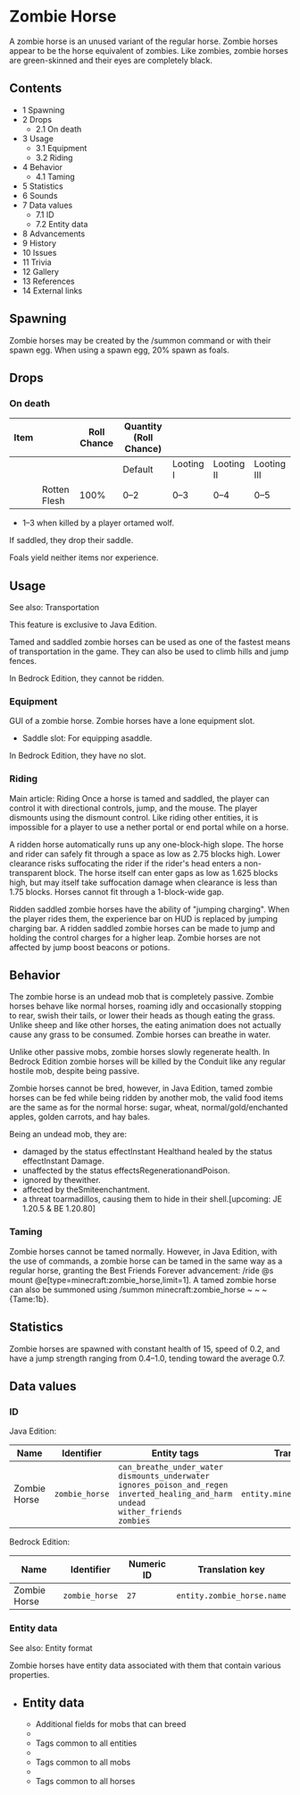 # Zombie Horse
A zombie horse is an unused variant of the regular horse. Zombie horses appear to be the horse equivalent of zombies. Like zombies, zombie horses are green-skinned and their eyes are completely black.

## Contents
- 1 Spawning
- 2 Drops
	- 2.1 On death
- 3 Usage
	- 3.1 Equipment
	- 3.2 Riding
- 4 Behavior
	- 4.1 Taming
- 5 Statistics
- 6 Sounds
- 7 Data values
	- 7.1 ID
	- 7.2 Entity data
- 8 Advancements
- 9 History
- 10 Issues
- 11 Trivia
- 12 Gallery
- 13 References
- 14 External links

## Spawning
Zombie horses may be created by the /summon command or with their spawn egg. When using a spawn egg, 20% spawn as foals.

## Drops
### On death
| Item |              | Roll Chance | Quantity (Roll Chance) |           |            |             |
|------|--------------|-------------|------------------------|-----------|------------|-------------|
|      |              |             | Default                | Looting I | Looting II | Looting III |
|      | Rotten Flesh | 100%        | 0–2                    | 0–3       | 0–4        | 0–5         |

- 1–3 when killed by a player ortamed wolf.

If saddled, they drop their saddle.

Foals yield neither items nor experience.

## Usage
See also: Transportation


  

This feature is exclusive to  Java Edition. 


Tamed and saddled zombie horses can be used as one of the fastest means of transportation in the game. They can also be used to climb hills and jump fences.

In Bedrock Edition, they cannot be ridden.

### Equipment
GUI of a zombie horse.
Zombie horses have a lone equipment slot.

- Saddle slot: For equipping asaddle.

In Bedrock Edition, they have no slot.

### Riding
Main article: Riding
Once a horse is tamed and saddled, the player can control it with directional controls, jump, and the mouse. The player dismounts using the dismount control. Like riding other entities, it is impossible for a player to use a nether portal or end portal while on a horse.

A ridden horse automatically runs up any one-block-high slope. The horse and rider can safely fit through a space as low as 2.75 blocks high. Lower clearance risks suffocating the rider if the rider's head enters a non-transparent block. The horse itself can enter gaps as low as 1.625 blocks high, but may itself take suffocation damage when clearance is less than 1.75 blocks. Horses cannot fit through a 1-block-wide gap.

Ridden saddled zombie horses have the ability of "jumping charging". When the player rides them, the experience bar on HUD is replaced by jumping charging bar. A ridden saddled zombie horses can be made to jump and holding the control charges for a higher leap. Zombie horses are not affected by jump boost beacons or potions.

## Behavior
The zombie horse is an undead mob that is completely passive. Zombie horses behave like normal horses, roaming idly and occasionally stopping to rear, swish their tails, or lower their heads as though eating the grass. Unlike sheep and like other horses, the eating animation does not actually cause any grass to be consumed. Zombie horses can breathe in water.

Unlike other passive mobs, zombie horses slowly regenerate health. In Bedrock Edition zombie horses will be killed by the Conduit like any regular hostile mob, despite being passive.

Zombie horses cannot be bred, however, in Java Edition, tamed zombie horses can be fed while being ridden by another mob, the valid food items are the same as for the normal horse: sugar, wheat, normal/gold/enchanted apples, golden carrots, and hay bales.

Being an undead mob, they are: 

- damaged by the status effectInstant Healthand healed by the status effectInstant Damage.
- unaffected by the status effectsRegenerationandPoison.
- ignored by thewither.
- affected by theSmiteenchantment.
- a threat toarmadillos, causing them to hide in their shell.‌[upcoming: JE 1.20.5 & BE 1.20.80]

### Taming
Zombie horses cannot be tamed normally. However, in Java Edition, with the use of commands, a zombie horse can be tamed in the same way as a regular horse, granting the Best Friends Forever advancement: /ride @s mount @e[type=minecraft:zombie_horse,limit=1]. A tamed zombie horse can also be summoned using /summon minecraft:zombie_horse ~ ~ ~ {Tame:1b}.

## Statistics
Zombie horses are spawned with constant health of 15, speed of 0.2, and have a jump strength ranging from 0.4–1.0, tending toward the average 0.7.

## Data values
### ID
Java Edition:

| Name         | Identifier     | Entity tags                                                                                                                                                         | Translation key                 |
|--------------|----------------|---------------------------------------------------------------------------------------------------------------------------------------------------------------------|---------------------------------|
| Zombie Horse | `zombie_horse` | `can_breathe_under_water`<br/>`dismounts_underwater`<br/>`ignores_poison_and_regen`<br/>`inverted_healing_and_harm`<br/>`undead`<br/>`wither_friends`<br/>`zombies` | `entity.minecraft.zombie_horse` |

Bedrock Edition:

| Name         | Identifier     | Numeric ID | Translation key            |
|--------------|----------------|------------|----------------------------|
| Zombie Horse | `zombie_horse` | `27`       | `entity.zombie_horse.name` |

### Entity data
See also: Entity format

Zombie horses have entity data associated with them that contain various properties.

- Entity data
	- 
	- Additional fields for mobs that can breed
	- 
	- Tags common to all entities
	- 
	- Tags common to all mobs
	- 
	- Tags common to all horses

